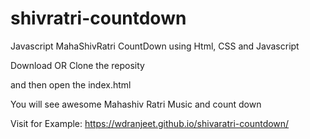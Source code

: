 # shivratri-countdown
Javascript MahaShivRatri CountDown using Html, CSS and Javascript

Download OR Clone the reposity

and then open the index.html 

You will see awesome Mahashiv Ratri Music and count down

Visit for Example:
https://wdranjeet.github.io/shivaratri-countdown/
